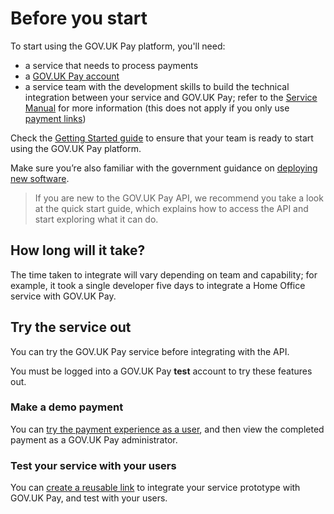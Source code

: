 # Before you start

To start using the GOV.UK Pay platform, you'll need:

- a service that needs to process payments
- a [GOV.UK Pay account](https://selfservice.payments.service.gov.uk/create-service/register) 
- a service team with the development skills to build the technical integration between your service and GOV.UK Pay; refer to the [Service Manual](https://www.gov.uk/service-manual/the-team/what-each-role-does-in-service-team#roles-your-team-must-have) for more information (this does not apply if you only use [payment links](/#payment-links))
  
Check the [Getting Started guide](https://www.payments.service.gov.uk/getstarted/) to ensure that your team is ready to start using the GOV.UK Pay platform.

Make sure you’re also familiar with the government guidance on [deploying new software](https://www.gov.uk/service-manual/making-software/deployment.html).

>If you are new to the GOV.UK Pay API, we recommend you take a look at the quick start guide, which explains how to access the API and start exploring what it can do.

## How long will it take?

The time taken to integrate will vary depending on team and capability; for example, it took a single developer five days to integrate a Home Office service with GOV.UK Pay.

## Try the service out

You can try the GOV.UK Pay service before integrating with the API. 

You must be logged into a GOV.UK Pay __test__ account to try these features out.

### Make a demo payment

You can [try the payment experience as a user](https://selfservice.payments.service.gov.uk/make-a-demo-payment), and then view the completed payment as a GOV.UK Pay administrator.

### Test your service with your users 

You can [create a reusable link](https://selfservice.payments.service.gov.uk/test-with-your-users) to integrate your service prototype with GOV.UK Pay, and test with your users.

